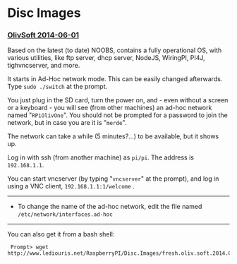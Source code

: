# Disc Images #

### [OlivSoft 2014-06-01](http://www.lediouris.net/RaspberryPI/Disc.Images/fresh.oliv.soft.2014.06.01.img.zip) ###

Based on the latest (to date) NOOBS, contains a fully operational OS, with various utilities, like ftp server, dhcp server,
NodeJS, WiringPI, PI4J, tighvncserver, and more.

It starts in Ad-Hoc network mode. This can be easily changed afterwards. Type `sudo ./switch` at the prompt.

You just plug in the SD card, turn the power on, and - even without a screen or a keyboard - you will see (from other machines) an ad-hoc network named "`RPiOlivOne`". You should not be prompted for a password to join the network, but in case you are it is "`merde`".

The network can take a while (5 minutes?...) to be available, but it shows up.

Log in with ssh (from another machine) as `pi/pi`. The address is `192.168.1.1`.

You can start vncserver (by typing "`vncserver`" at the prompt), and log in using a VNC client, `192.168.1.1:1/welcome` .

---

  * To change the name of the ad-hoc network, edit the file named `/etc/network/interfaces.ad-hoc`

---

You can also get it from a bash shell:
```
 Prompt> wget http://www.lediouris.net/RaspberryPI/Disc.Images/fresh.oliv.soft.2014.06.01.img.zip
```